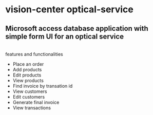 # vision-center optical-service
<h2>Microsoft access database application with simple form UI for an optical service</h2><br>
features and functionalities 
         <ul>
         <li>Place an order</li>
         <li>Add products</li>
         <li>Edit products</li>
         <li>View products</li>
         <li>Find invoice by transation id</li>
         <li>View customers</li>
         <li>Edit customers</li>
         <li>Generate final invoice</li>
         <li>View transactions</li>
         </ul>
